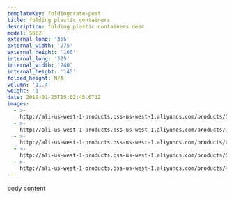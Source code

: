 ```yaml
---
templateKey: foldingcrate-post
title: folding plastic containers
description: folding plastic containers desc
model: S602
external_long: '365'
external_width: '275'
external_height: '160'
internal_long: '325'
internal_width: '240'
internal_height: '145'
folded_height: N/A
volumn: '11.4'
weight: '1'
date: 2019-01-25T15:02:45.671Z
images:
  - >-
    http://ali-us-west-1-products.oss-us-west-1.aliyuncs.com/products/01057b36caa14b62a0890b90925eba71.jpg
  - >-
    http://ali-us-west-1-products.oss-us-west-1.aliyuncs.com/products/1d92fc489141474698e019a571772ffc.jpg
  - >-
    http://ali-us-west-1-products.oss-us-west-1.aliyuncs.com/products/b8d8ac5e6a004de4a2a0907488eb414b.jpg
  - >-
    http://ali-us-west-1-products.oss-us-west-1.aliyuncs.com/products/084670964b87434f8ad3b48684cf22cd.jpg
  - >-
    http://ali-us-west-1-products.oss-us-west-1.aliyuncs.com/products/40a6f2d7fdc941efb6cfdc59b1b84250.jpg
---
```

body content
